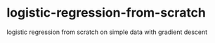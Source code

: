 # logistic-regression-from-scratch
logistic regression from scratch on simple data with gradient descent
